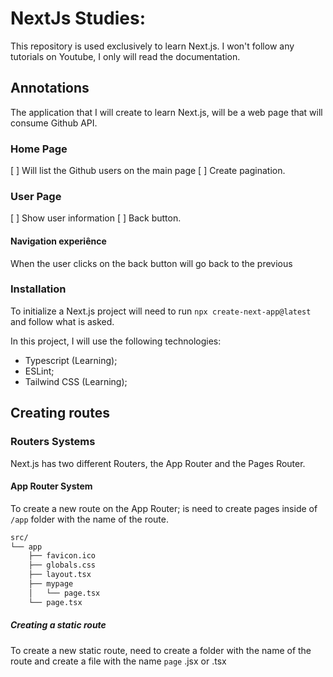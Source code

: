 # NextJs Studies:

This repository is used exclusively to learn Next.js. I won't follow any tutorials on Youtube, I only will read the documentation.

## Annotations
The application that I will create to learn Next.js, will be a web page that will consume Github API.

### Home Page
[ ] Will list the Github users on the main page
[ ] Create pagination.

### User Page
[ ] Show user information
[ ] Back button.

#### Navigation experiênce
When the user clicks on the back button will go back to the previous

### Installation 
To initialize a Next.js project will need to run `npx create-next-app@latest` and follow what is asked.

In this project, I will use the following technologies:
- Typescript (Learning);
- ESLint;
- Tailwind CSS (Learning);

## Creating routes
### Routers Systems
Next.js has two different Routers, the App Router and the Pages Router.

#### App Router System
To create a new route on the App Router; is need to create pages inside of `/app` folder with the name of the route.

```bash
src/
└── app
    ├── favicon.ico
    ├── globals.css
    ├── layout.tsx
    ├── mypage
    │   └── page.tsx
    └── page.tsx
```

##### Creating a static route
To create a new static route, need to create a folder with the name of the route and create a file with the name `page` .jsx or .tsx